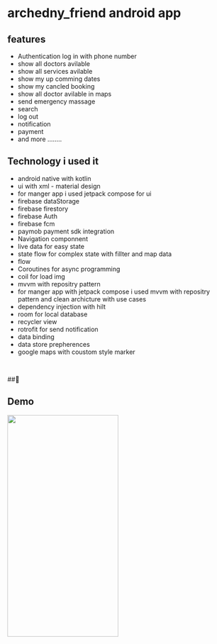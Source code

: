 # archedny_friend android app

## features
- Authentication log in with phone number
- show all doctors avilable
- show all services avilable
- show my up comming dates
- show my cancled booking
- show all doctor avilable in maps
- send emergency massage
- search
- log out
- notification
- payment
- and more ........

## Technology i used it
- android native with kotlin
- ui with xml - material design
- for manger app i used jetpack compose for ui
- firebase dataStorage
- firebase firestory
- firebase Auth
- firebase fcm
- paymob payment sdk integration
- Navigation componnent
- live data for easy state
- state flow for complex state with fillter and map data
- flow
- Coroutines for async programming
- coil for load img
- mvvm with repositry pattern
- for manger app with jetpack compose i used mvvm with repositry pattern and clean archicture with use cases 
- dependency injection with hilt
- room for local database
- recycler view
- rotrofit for send notification
- data binding
- data store prepherences
- google maps with coustom style marker
<br/>

##🌴

## Demo
<p>
  <img src="track_video.gif" height="500" width="250">
</p>
